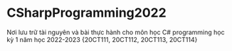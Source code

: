 # CSharpProgramming2022
Nơi lưu trữ tài nguyên và bài thực hành cho môn học C# programming học kỳ 1 năm học 2022-2023 {20CT111, 20CT112, 20CT113, 20CT114}
